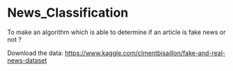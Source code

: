 # News_Classification

To make an algorithm which is able to determine if an article is fake news or not ?

Download the data: https://www.kaggle.com/clmentbisaillon/fake-and-real-news-dataset
